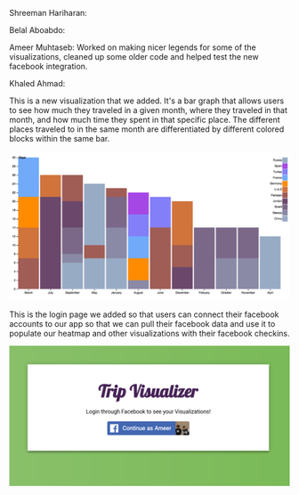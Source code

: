 Shreeman Hariharan:

Belal Aboabdo: 

Ameer Muhtaseb: Worked on making nicer legends for some of the visualizations, cleaned up some older code and helped test
the new facebook integration.

Khaled Ahmad: 


This is a new visualization that we added. It's a bar graph that allows users to see how much they traveled in a given 
month, where they traveled in that month, and how much time they spent in that specific place. The different places traveled
to in the same month are differentiated by different colored blocks within the same bar.

![alt tag](https://github.com/ameezus/cogs121/blob/master/bar.jpg)




This is the login page we added so that users can connect their facebook accounts to our app so that we can pull their
facebook data and use it to populate our heatmap and other visualizations with their facebook checkins.

![alt tag](https://github.com/ameezus/cogs121/blob/master/login.jpg)
